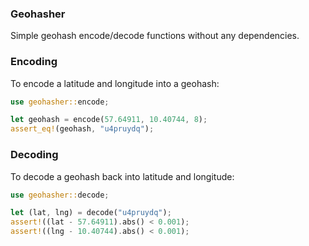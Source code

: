 ### Geohasher
Simple geohash encode/decode functions without any dependencies.


### Encoding

To encode a latitude and longitude into a geohash:

```rust
use geohasher::encode;

let geohash = encode(57.64911, 10.40744, 8);
assert_eq!(geohash, "u4pruydq");
```

### Decoding

To decode a geohash back into latitude and longitude:

```rust
use geohasher::decode;

let (lat, lng) = decode("u4pruydq");
assert!((lat - 57.64911).abs() < 0.001);
assert!((lng - 10.40744).abs() < 0.001);
```